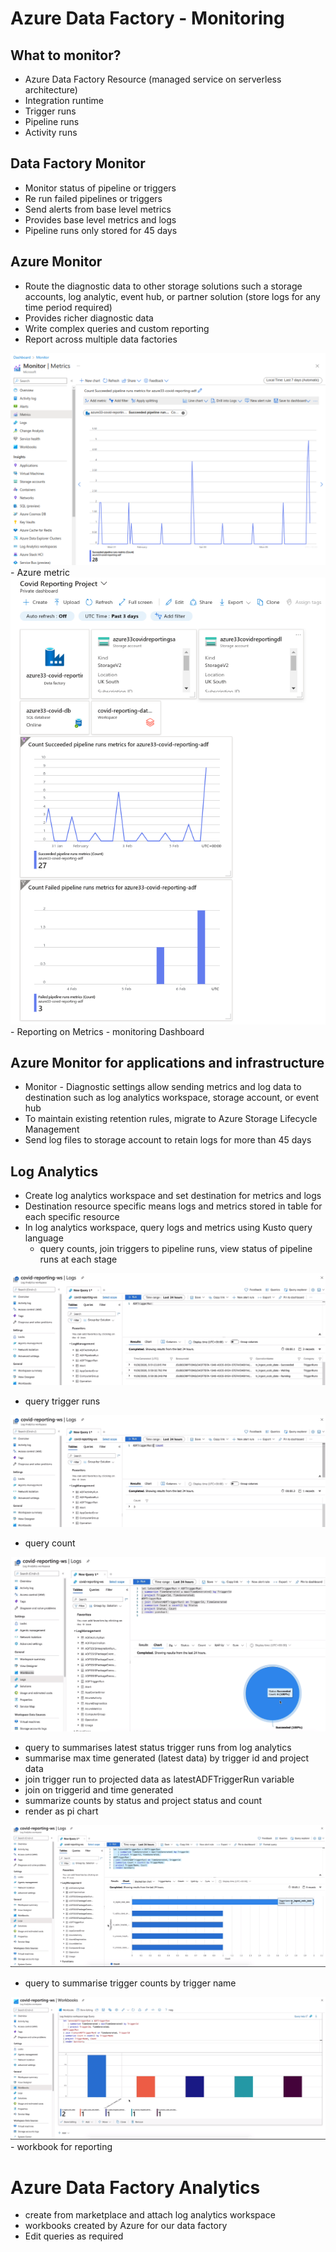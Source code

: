 # Azure Data Factory - Monitoring

## What to monitor?
- Azure Data Factory Resource (managed service on serverless architecture)
- Integration runtime
- Trigger runs
- Pipeline runs
- Activity runs

## Data Factory Monitor
- Monitor status of pipeline or triggers  
- Re run failed pipelines or triggers
- Send alerts from base level metrics
- Provides base level metrics and logs
- Pipeline runs only stored for 45 days

## Azure Monitor
- Route the diagnostic data to other storage solutions such a storage accounts, log analytic, event hub, or partner solution (store logs for any time period required)
- Provides richer diagnostic data
- Write complex queries and custom reporting
- Report across multiple data factories

<img src="Docs/metrics.png">
- Azure metric

<img src="Docs/metric_dashboard.png">
- Reporting on Metrics - monitoring Dashboard

## Azure Monitor for applications and infrastructure
- Monitor - Diagnostic settings allow sending metrics and log data to destination such as log analytics workspace, storage account, or event hub
- To maintain existing retention rules, migrate to Azure Storage Lifecycle Management
- Send log files to storage account to retain logs for more than 45 days

## Log Analytics
- Create log analytics workspace and set destination for metrics and logs
- Destination resource specific means logs and metrics stored in table for each specific resource
- In log analytics workspace, query logs and metrics using Kusto query language
  - query counts, join triggers to pipeline runs, view status of pipeline runs at each stage

<img src="Docs/log_analytics.png">

  - query trigger runs

<img src="Docs/log_analytics1.png">

  - query count

<img src="Docs/log_analytics2.png">

  - query to summarises latest status trigger runs from log analytics
  - summarise max time generated (latest data) by trigger id and project data
  - join trigger run to projected data as latestADFTriggerRun variable
  - join on triggerid and time generated
  - summarize counts by status and project status and count
  - render as pi chart

<img src="Docs/log_analytics3.png">

  - query to summarise trigger counts by trigger name

<img src="Docs/log_analytics4.png">
  - workbook for reporting


# Azure Data Factory Analytics
- create from marketplace and attach log analytics workspace
- workbooks created by Azure for our data factory
- Edit queries as required
